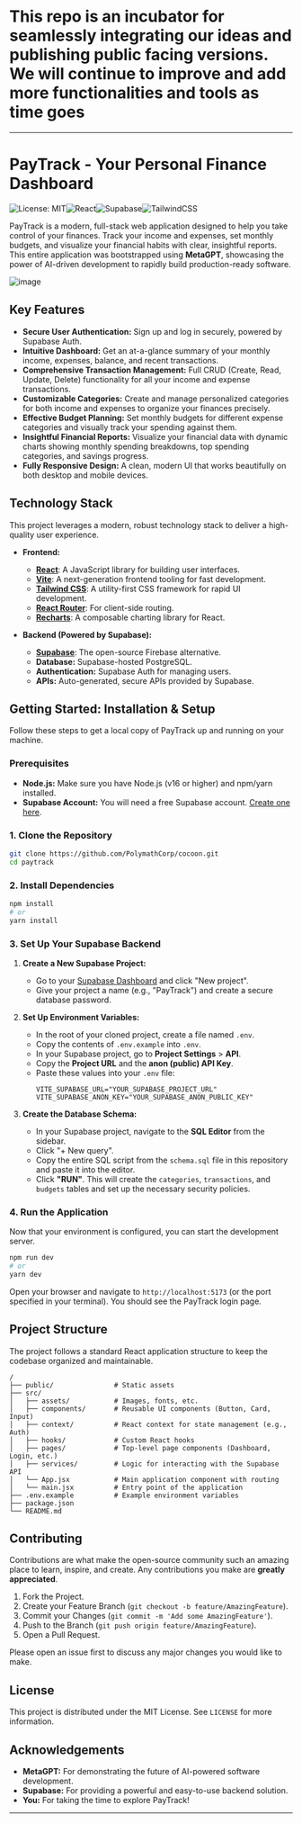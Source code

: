 # This repo is an incubator for seamlessly integrating our ideas and publishing public facing versions. We will continue to improve and add more functionalities and tools as time goes

---

# PayTrack - Your Personal Finance Dashboard

![License: MIT](https://img.shields.io/badge/License-MIT-blue.svg)![React](https://img.shields.io/badge/react-%2320232a.svg?style=for-the-badge&logo=react&logoColor=%2361DAFB)![Supabase](https://img.shields.io/badge/supabase-181818.svg?style=for-the-badge&logo=supabase&logoColor=3ECF8E)![TailwindCSS](https://img.shields.io/badge/tailwindcss-%2338B2AC.svg?style=for-the-badge&logo=tailwind-css&logoColor=white)

PayTrack is a modern, full-stack web application designed to help you take control of your finances. Track your income and expenses, set monthly budgets, and visualize your financial habits with clear, insightful reports. This entire application was bootstrapped using **MetaGPT**, showcasing the power of AI-driven development to rapidly build production-ready software.

![image](https://github.com/user-attachments/assets/182db816-7d2d-47ea-a37a-8686b48379f2)


## Key Features

*   **Secure User Authentication:** Sign up and log in securely, powered by Supabase Auth.
*   **Intuitive Dashboard:** Get an at-a-glance summary of your monthly income, expenses, balance, and recent transactions.
*   **Comprehensive Transaction Management:** Full CRUD (Create, Read, Update, Delete) functionality for all your income and expense transactions.
*   **Customizable Categories:** Create and manage personalized categories for both income and expenses to organize your finances precisely.
*   **Effective Budget Planning:** Set monthly budgets for different expense categories and visually track your spending against them.
*   **Insightful Financial Reports:** Visualize your financial data with dynamic charts showing monthly spending breakdowns, top spending categories, and savings progress.
*   **Fully Responsive Design:** A clean, modern UI that works beautifully on both desktop and mobile devices.

## Technology Stack

This project leverages a modern, robust technology stack to deliver a high-quality user experience.

*   **Frontend:**
    *   [**React**](https://reactjs.org/): A JavaScript library for building user interfaces.
    *   [**Vite**](https://vitejs.dev/): A next-generation frontend tooling for fast development.
    *   [**Tailwind CSS**](https://tailwindcss.com/): A utility-first CSS framework for rapid UI development.
    *   [**React Router**](https://reactrouter.com/): For client-side routing.
    *   [**Recharts**](https://recharts.org/): A composable charting library for React.

*   **Backend (Powered by Supabase):**
    *   [**Supabase**](https://supabase.io/): The open-source Firebase alternative.
    *   **Database:** Supabase-hosted PostgreSQL.
    *   **Authentication:** Supabase Auth for managing users.
    *   **APIs:** Auto-generated, secure APIs provided by Supabase.

## Getting Started: Installation & Setup

Follow these steps to get a local copy of PayTrack up and running on your machine.

### Prerequisites

*   **Node.js:** Make sure you have Node.js (v16 or higher) and npm/yarn installed.
*   **Supabase Account:** You will need a free Supabase account. [Create one here](https://supabase.com/).

### 1. Clone the Repository

```bash
git clone https://github.com/PolymathCorp/cocoon.git
cd paytrack
```

### 2. Install Dependencies

```bash
npm install
# or
yarn install
```

### 3. Set Up Your Supabase Backend

1.  **Create a New Supabase Project:**
    *   Go to your [Supabase Dashboard](https://app.supabase.io/) and click "New project".
    *   Give your project a name (e.g., "PayTrack") and create a secure database password.

2.  **Set Up Environment Variables:**
    *   In the root of your cloned project, create a file named `.env`.
    *   Copy the contents of `.env.example` into `.env`.
    *   In your Supabase project, go to **Project Settings** > **API**.
    *   Copy the **Project URL** and the **anon (public) API Key**.
    *   Paste these values into your `.env` file:
        ```env
        VITE_SUPABASE_URL="YOUR_SUPABASE_PROJECT_URL"
        VITE_SUPABASE_ANON_KEY="YOUR_SUPABASE_ANON_PUBLIC_KEY"
        ```

3.  **Create the Database Schema:**
    *   In your Supabase project, navigate to the **SQL Editor** from the sidebar.
    *   Click "+ New query".
    *   Copy the entire SQL script from the `schema.sql` file in this repository and paste it into the editor.
    *   Click **"RUN"**. This will create the `categories`, `transactions`, and `budgets` tables and set up the necessary security policies.

### 4. Run the Application

Now that your environment is configured, you can start the development server.

```bash
npm run dev
# or
yarn dev
```

Open your browser and navigate to `http://localhost:5173` (or the port specified in your terminal). You should see the PayTrack login page.

## Project Structure

The project follows a standard React application structure to keep the codebase organized and maintainable.

```
/
├── public/               # Static assets
├── src/
│   ├── assets/           # Images, fonts, etc.
│   ├── components/       # Reusable UI components (Button, Card, Input)
│   ├── context/          # React context for state management (e.g., Auth)
│   ├── hooks/            # Custom React hooks
│   ├── pages/            # Top-level page components (Dashboard, Login, etc.)
│   ├── services/         # Logic for interacting with the Supabase API
│   └── App.jsx           # Main application component with routing
│   └── main.jsx          # Entry point of the application
├── .env.example          # Example environment variables
├── package.json
└── README.md
```

## Contributing

Contributions are what make the open-source community such an amazing place to learn, inspire, and create. Any contributions you make are **greatly appreciated**.

1.  Fork the Project.
2.  Create your Feature Branch (`git checkout -b feature/AmazingFeature`).
3.  Commit your Changes (`git commit -m 'Add some AmazingFeature'`).
4.  Push to the Branch (`git push origin feature/AmazingFeature`).
5.  Open a Pull Request.

Please open an issue first to discuss any major changes you would like to make.

## License

This project is distributed under the MIT License. See `LICENSE` for more information.

## Acknowledgements

*   **MetaGPT:** For demonstrating the future of AI-powered software development.
*   **Supabase:** For providing a powerful and easy-to-use backend solution.
*   **You:** For taking the time to explore PayTrack!

---
